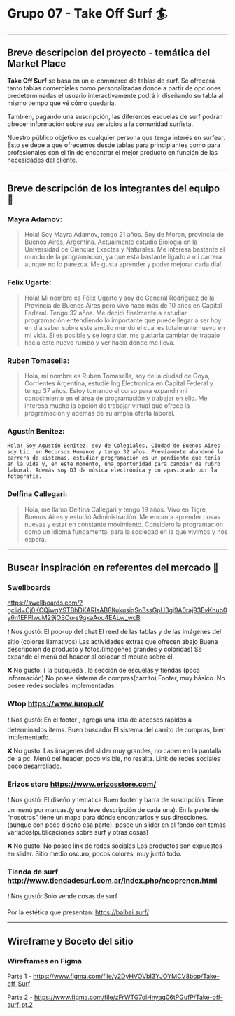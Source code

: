 # Grupo 07 - Take Off Surf :surfer:

---

## Breve descripcion del proyecto - temática del Market Place 

**Take Off Surf** se basa en un e-commerce de tablas de surf. Se ofrecerá tanto tablas comerciales como personalizadas donde a partir de opciones predeterminadas el usuario interactivamente podrá ir diseñando su tabla al mismo tiempo que vé cómo quedaría. 

También, pagando una suscripción, las diferentes escuelas de surf podrán ofrecer información sobre sus servicios a la comunidad surfista.

Nuestro público objetivo es cualquier persona que tenga interés en surfear. Esto se debe a que ofrecemos desde tablas para principiantes como para profesionales con el fin de encontrar el mejor producto en función de las necesidades del cliente.

---

## Breve descripción de los integrantes del equipo :busts_in_silhouette:

### Mayra Adamov:
>Hola! Soy Mayra Adamov, tengo 21 años. Soy de Moron, provincia de Buenos Aires, Argentina. Actualmente estudio Biología en la Universidad de Ciencias Exactas y Naturales. Me interesa bastante el mundo de la programación, ya que esta bastante ligado a mi carrera aunque no lo parezca. Me gusta aprender y poder mejorar cada dia!

### Felix Ugarte:
>Hola! Mi nombre es Félix Ugarte y soy de General Rodríguez de la Provincia de Buenos Aires pero vivo hace más de 10 años en Capital Federal. Tengo 32 años. Me decidí finalmente a estudiar programación entendiendo lo importante que puede llegar a ser hoy en día saber sobre este amplio mundo el cual es totalmente nuevo en mi vida. Si es posible y se logra dar, me gustaría cambiar de trabajo hacia este nuevo rumbo y ver hacia donde me lleva.

### Ruben Tomasella:
>Hola, mi nombre es Ruben Tomasella, soy de la ciudad de Goya, Corrientes Argentina,  estudié Ing Electronica en Capital Federal y tengo 37 años. Estoy tomando el curso para expandir mi conocimiento en el área de programación y trabajar en ello. Me interesa mucho la opción de trabajar virtual que ofrece la programación y además de su amplia oferta laboral.

### Agustín Benitez:
```Hola! Soy Agustín Benitez, soy de Colegiales, Ciudad de Buenos Aires - soy Lic. en Recursos Humanos y tengo 32 años. Previamente abandoné la carrera de sistemas, estudiar programación es un pendiente que tenía en la vida y, en este momento, una oportunidad para cambiar de rubro laboral. Además soy DJ de música electrónica y un apasionado por la fotografía.  ```
 
### Delfina Callegari:
>Hola, me llamo Delfina Callegari y tengo 19 años. Vivo en Tigre, Buenos Aires y estudió Administración. Me encanta aprender cosas nuevas y estar en constante movimiento. Considero la programación como un idioma fundamental para la sociedad en la que vivimos y nos espera.

---


## Buscar inspiración en referentes del mercado :department_store:

### Swellboards 
https://swellboards.com/?gclid=Cj0KCQjwgYSTBhDKARIsAB8KukusiqSn3ssGpU3gj9A0raj93EvKhub0y6n1EFPlwuM29jOSCu-s9gkaAou4EALw_wcB

:heavy_exclamation_mark: Nos gustó:
El pop-up del chat
El reed de las tablas y de las imágenes del sitio (colores llamativos)
Las actividades extras que ofrecen abajo
Buena descripción de producto y fotos.(imagenes grandes y coloridas)
Se expande el menú del header al colocar el mouse sobre él.

:x: No gusto:
 ( la búsqueda , la sección de escuelas y tiendas (poca información)
No posee sistema de compras(carrito)
Footer, muy básico.
No posee redes sociales implementadas

### Wtop https://www.iurop.cl/

:heavy_exclamation_mark: Nos gustó:
En el footer , agrega una lista de accesos rápidos a determinados items.
Buen buscador
El sistema del carrito de compras, bien implementado.

:x: No gusto:
Las imágenes del slider muy grandes, no caben en la pantalla de la pc.
Menú del header, poco visible, no resalta.
Link de redes sociales poco desarrollado.


### Erizos store https://www.erizosstore.com/

:heavy_exclamation_mark: Nos gustó:
El diseño y temática
Buen footer y barra de suscripción.
Tiene un menú por marcas.(y una leve descripción de cada una).
En la parte de “nosotros” tiene un mapa para dónde encontrarlos y sus direcciones.(aunque con poco diseño esa parte).
posee un slider en el fondo con temas variados(publicaciones sobre surf y otras cosas)

:x: No gusto:
No posee link de redes sociales
Los productos son expuestos en slider.
Sitio medio oscuro, pocos colores, muy juntó todo.



### Tienda de surf http://www.tiendadesurf.com.ar/index.php/neoprenen.html

:heavy_exclamation_mark: Nos gustó:
Solo vende cosas de surf


Por la estética que presentan:
https://baibai.surf/

---

## Wireframe y Boceto del sitio

### Wireframes en Figma

Parte 1 - https://www.figma.com/file/y2DyHVOVbI3YJOYMCV8bop/Take-off-Surf 

Parte 2 - https://www.figma.com/file/zFrWTG7olHnyaq06tPGufP/Take-off-surf-pt.2 



